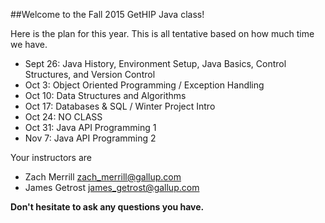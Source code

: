 ##Welcome to the Fall 2015 GetHIP Java class!

Here is the plan for this year. This is all tentative based on how much time we have.

- Sept 26: Java History, Environment Setup, Java Basics, Control Structures, and Version Control
- Oct 3:   Object Oriented Programming / Exception Handling
- Oct 10:  Data Structures and Algorithms
- Oct 17:  Databases & SQL / Winter Project Intro
- Oct 24:  NO CLASS
- Oct 31:  Java API Programming 1
- Nov 7:   Java API Programming 2

Your instructors are 
- Zach Merrill <zach_merrill@gallup.com>
- James Getrost <james_getrost@gallup.com>

**Don't hesitate to ask any questions you have.**
